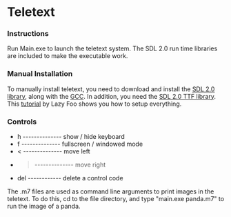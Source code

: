 # Teletext

### Instructions

Run Main.exe to launch the teletext system.
The SDL 2.0 run time libraries are included to make the executable work.

### Manual Installation
To manually install teletext, you need to download and install the [SDL 2.0 library](https://www.libsdl.org/download-2.0.php), along with the [GCC](https://sourceforge.net/projects/mingw/files/latest/download?source=files). In addition, you need the [SDL 2.0 TTF library](https://www.libsdl.org/projects/SDL_ttf/). This [tutorial](http://lazyfoo.net/tutorials/SDL/01_hello_SDL/windows/msvsnet2010u/index.php) by Lazy Foo shows you how to setup everything.

### Controls

* h -------------- show / hide keyboard
* f -------------- fullscreen / windowed mode
* < -------------- move left
* > -------------- move right
* del ------------ delete a control code
   
The .m7 files are used as command line arguments to print images in the teletext. To do this, cd to the file directory, and type "main.exe panda.m7" to run the image of a panda.
